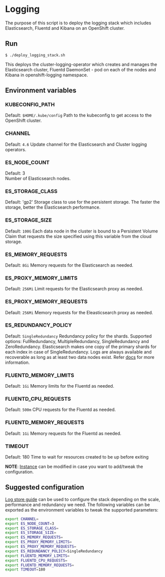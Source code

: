 # Logging

The purpose of this script is to deploy the logging stack which includes Elasticsearch, Fluentd and Kibana on an OpenShift cluster.


## Run
```
$ ./deploy_logging_stack.sh
```
This deploys the cluster-logging-operator which creates and manages the Elasticsearch cluster, Fluentd DaemonSet - pod on each of the nodes and Kibana in openshift-logging namespace.


## Environment variables

### KUBECONFIG_PATH
Default: `$HOME/.kube/config`
Path to the kubeconfig to get access to the OpenShift cluster.

### CHANNEL
Default: `4.6`
Update channel for the Elasticsearch and Cluster logging operators.

### ES_NODE_COUNT
Default: 3     
Number of Elasticsearch nodes.

### ES_STORAGE_CLASS
Default: 'gp2'
Storage class to use for the persistent storage. The faster the storage, better the Elasticsearch performance.

### ES_STORAGE_SIZE
Default: `100G`
Each data node in the cluster is bound to a Persistent Volume Claim that requests the size specified using this variable from the cloud storage.

### ES_MEMORY_REQUESTS
Default: `8Gi`
Memory requests for the Elasticsearch as needed.

### ES_PROXY_MEMORY_LIMITS
Default: `256Mi`
Limit requests for the Elasticsearch proxy as needed.

### ES_PROXY_MEMORY_REQUESTS
Default: `256Mi`
Memory requests for the Eleasticsearch proxy as needed.

### ES_REDUNDANCY_POLICY
Default: `SingleRedundancy`
Redundancy policy for the shards. Supported options: FullRedundancy, MultipleRedundancy, SingleRedundancy and ZeroRedundancy.
Elasticsearch makes one copy of the primary shards for each index in case of SingleRedundancy. Logs are always available and recoverable as long as at least two data nodes exist. Refer [docs](https://docs.openshift.com/container-platform/4.6/logging/config/cluster-logging-log-store.html#cluster-logging-elasticsearch-ha_cluster-logging-store) for more information.

### FLUENTD_MEMORY_LIMITS
Default: `1Gi`
Memory limits for the Fluentd as needed.

### FLUENTD_CPU_REQUESTS
Default: `500m`
CPU requests for the Fluentd as needed.

### FLUENTD_MEMORY_REQUESTS
Default: `1Gi`
Memory requests for the Fluentd as needed.

### TIMEOUT
Default: 180
Time to wait for resources created to be up before exiting

**NOTE**: [Instance](files/logging-stack.yml) can be modified in case you want to add/tweak the configuration.


## Suggested configuration
[Log store guide](https://docs.openshift.com/container-platform/4.6/logging/config/) can be used to configure the stack depending on the scale, performance and redundancy we need. The following variables can be exported as the environment variables to tweak the supported parameters:

```sh
export CHANNEL=
export ES_NODE_COUNT=3
export ES_STORAGE_CLASS=
export ES_STORAGE_SIZE=
export ES_MEMORY_REQUESTS=
export ES_PROXY_MEMORY_LIMITS=
export ES_PROXY_MEMORY_REQUESTS=
export ES_REDUNDANCY_POLICY=SingleRedundancy
export FLUENTD_MEMORY_LIMITS=
export FLUENTD_CPU_REQUESTS=
export FLUENTD_MEMORY_REQUESTS=
export TIMEOUT=180
```
